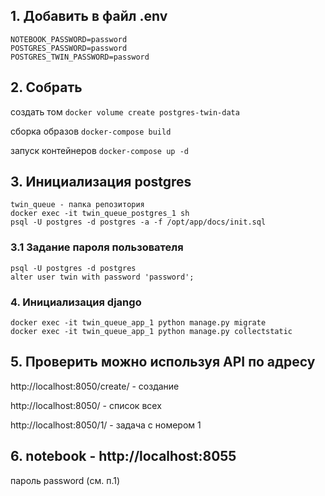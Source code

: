 ## 1. Добавить в файл .env
```
NOTEBOOK_PASSWORD=password
POSTGRES_PASSWORD=password
POSTGRES_TWIN_PASSWORD=password
```

## 2. Собрать
создать том `docker volume create postgres-twin-data`

сборка образов `docker-compose build`

запуск контейнеров `docker-compose up -d`


## 3. Инициализация postgres
```
twin_queue - папка репозитория
docker exec -it twin_queue_postgres_1 sh
psql -U postgres -d postgres -a -f /opt/app/docs/init.sql
```

### 3.1 Задание пароля пользователя
```
psql -U postgres -d postgres
alter user twin with password 'password';
```

### 4. Инициализация django
```
docker exec -it twin_queue_app_1 python manage.py migrate
docker exec -it twin_queue_app_1 python manage.py collectstatic
```

## 5. Проверить можно используя API по адресу
http://localhost:8050/create/ - создание

http://localhost:8050/ - список всех

http://localhost:8050/1/ - задача с номером 1


## 6. notebook - http://localhost:8055

пароль password (см. п.1)
